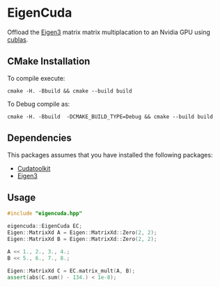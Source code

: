 # EigenCuda

Offload the [Eigen3](http://eigen.tuxfamily.org/index.php?title=Main_Page) matrix matrix multiplacation to an Nvidia GPU
using [cublas](https://docs.nvidia.com/cuda/cublas/index.html).

## CMake Installation

To compile execute:
```
cmake -H. -Bbuild && cmake --build build
```

To Debug compile as:
```
cmake -H. -Bbuild  -DCMAKE_BUILD_TYPE=Debug && cmake --build build
```

## Dependencies

This packages assumes that you have installed the following packages:
  
  * [Cudatoolkit](https://anaconda.org/anaconda/cudatoolkit)
  * [Eigen3](http://eigen.tuxfamily.org/index.php?title=Main_Page)

## Usage
```cpp
#include "eigencuda.hpp"

eigencuda::EigenCuda EC;
Eigen::MatrixXd A = Eigen::MatrixXd::Zero(2, 2);
Eigen::MatrixXd B = Eigen::MatrixXd::Zero(2, 2);

A << 1., 2., 3., 4.;
B << 5., 6., 7., 8.;

Eigen::MatrixXd C = EC.matrix_mult(A, B);
assert(abs(C.sum() - 134.) < 1e-8);
```
